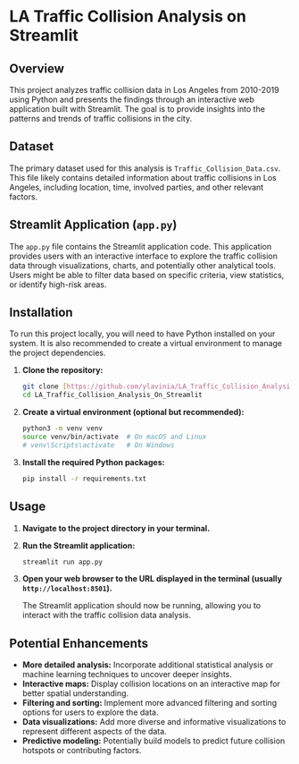# LA Traffic Collision Analysis on Streamlit

## Overview

This project analyzes traffic collision data in Los Angeles from 2010-2019 using Python and presents the findings through an interactive web application built with Streamlit. The goal is to provide insights into the patterns and trends of traffic collisions in the city.

## Dataset

The primary dataset used for this analysis is `Traffic_Collision_Data.csv`. This file likely contains detailed information about traffic collisions in Los Angeles, including location, time, involved parties, and other relevant factors.

## Streamlit Application (`app.py`)

The `app.py` file contains the Streamlit application code. This application  provides users with an interactive interface to explore the traffic collision data through visualizations, charts, and potentially other analytical tools. Users might be able to filter data based on specific criteria, view statistics, or identify high-risk areas.

## Installation

To run this project locally, you will need to have Python installed on your system. It is also recommended to create a virtual environment to manage the project dependencies.

1.  **Clone the repository:**

    ```bash
    git clone [https://github.com/ylavinia/LA_Traffic_Collision_Analysis_On_Streamlit.git](https://github.com/ylavinia/LA_Traffic_Collision_Analysis_On_Streamlit.git)
    cd LA_Traffic_Collision_Analysis_On_Streamlit
    ```

2.  **Create a virtual environment (optional but recommended):**

    ```bash
    python3 -m venv venv
    source venv/bin/activate  # On macOS and Linux
    # venv\Scripts\activate   # On Windows
    ```

3.  **Install the required Python packages:**

    ```bash
    pip install -r requirements.txt
    ```

## Usage

1.  **Navigate to the project directory in your terminal.**

2.  **Run the Streamlit application:**

    ```bash
    streamlit run app.py
    ```

3.  **Open your web browser to the URL displayed in the terminal (usually `http://localhost:8501`).**

    The Streamlit application should now be running, allowing you to interact with the traffic collision data analysis.

## Potential Enhancements

* **More detailed analysis:** Incorporate additional statistical analysis or machine learning techniques to uncover deeper insights.
* **Interactive maps:** Display collision locations on an interactive map for better spatial understanding.
* **Filtering and sorting:** Implement more advanced filtering and sorting options for users to explore the data.
* **Data visualizations:** Add more diverse and informative visualizations to represent different aspects of the data.
* **Predictive modeling:** Potentially build models to predict future collision hotspots or contributing factors.

